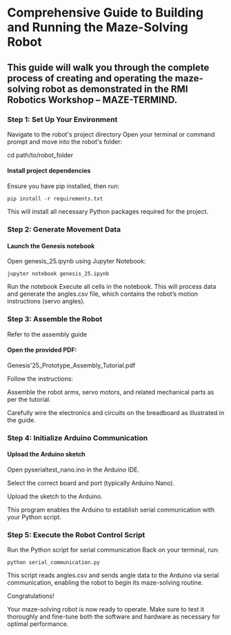 # Comprehensive Guide to Building and Running the Maze-Solving Robot

## This guide will walk you through the complete process of creating and operating the maze-solving robot as demonstrated in the RMI Robotics Workshop – MAZE-TERMIND.
### Step 1: Set Up Your Environment

Navigate to the robot's project directory
Open your terminal or command prompt and move into the robot's folder:

  cd path/to/robot_folder

#### Install project dependencies
Ensure you have pip installed, then run:

    pip install -r requirements.txt

This will install all necessary Python packages required for the project.

### Step 2: Generate Movement Data

#### Launch the Genesis notebook
Open genesis_25.ipynb using Jupyter Notebook:

    jupyter notebook genesis_25.ipynb

Run the notebook
Execute all cells in the notebook. This will process data and generate the angles.csv file, which contains the robot’s motion instructions (servo angles).

### Step 3: Assemble the Robot

Refer to the assembly guide
#### Open the provided PDF:
Genesis'25_Prototype_Assembly_Tutorial.pdf

Follow the instructions:

Assemble the robot arms, servo motors, and related mechanical parts as per the tutorial.

Carefully wire the electronics and circuits on the breadboard as illustrated in the guide.

### Step 4: Initialize Arduino Communication

#### Upload the Arduino sketch

Open pyserialtest_nano.ino in the Arduino IDE.

Select the correct board and port (typically Arduino Nano).

Upload the sketch to the Arduino.

This program enables the Arduino to establish serial communication with your Python script.
### Step 5: Execute the Robot Control Script

Run the Python script for serial communication
Back on your terminal, run:

    python serial_communication.py

This script reads angles.csv and sends angle data to the Arduino via serial communication, enabling the robot to begin its maze-solving routine.

Congratulations!

Your maze-solving robot is now ready to operate. Make sure to test it thoroughly and fine-tune both the software and hardware as necessary for optimal performance.
